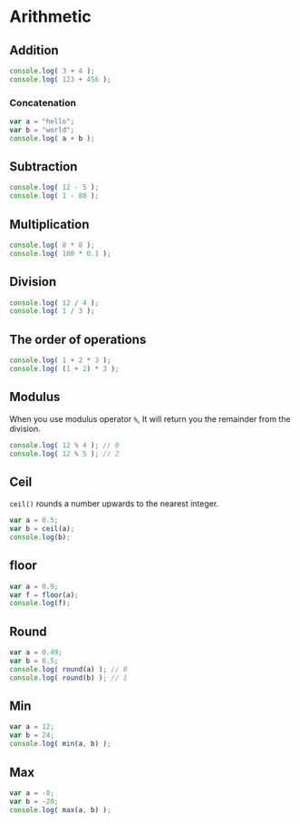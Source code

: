 # Arithmetic

## Addition
```js
console.log( 3 + 4 );
console.log( 123 + 456 );
```

### Concatenation
```js
var a = "hello";
var b = "world";
console.log( a + b );
```

## Subtraction
```js
console.log( 12 - 5 );
console.log( 1 - 80 );
```

## Multiplication
```js
console.log( 8 * 8 );
console.log( 100 * 0.1 );
```

## Division
```js
console.log( 12 / 4 );
console.log( 1 / 3 );
```

## The order of operations
```js
console.log( 1 + 2 * 3 );
console.log( (1 + 2) * 3 );
```

## Modulus
When you use modulus operator `%`, It will return you the remainder from the division.
```js
console.log( 12 % 4 ); // 0
console.log( 12 % 5 ); // 2
```

## Ceil
`ceil()` rounds a number upwards to the nearest integer.
```js
var a = 0.5;
var b = ceil(a);
console.log(b);
```

## floor
```js
var a = 0.9;
var f = floor(a);
console.log(f);
```

## Round
```js
var a = 0.49;
var b = 0.5;
console.log( round(a) ); // 0
console.log( round(b) ); // 1
```

## Min 
```js
var a = 12;
var b = 24;
console.log( min(a, b) );
```

## Max
```js
var a = -8;
var b = -20;
console.log( max(a, b) );
```

<!--
note to myself: 
  create examples to visualize each function. 
  as in shaping function in glsl.
-->
